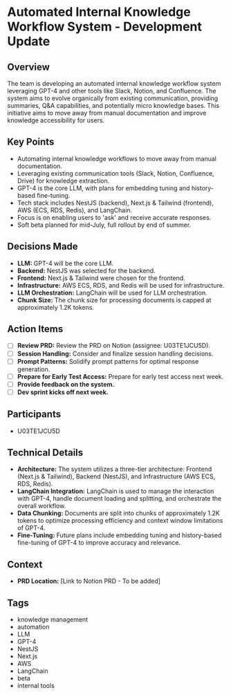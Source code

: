 # Automated Internal Knowledge Workflow System - Development Update

## Overview

The team is developing an automated internal knowledge workflow system leveraging GPT-4 and other tools like Slack, Notion, and Confluence. The system aims to evolve organically from existing communication, providing summaries, Q&A capabilities, and potentially micro knowledge bases. This initiative aims to move away from manual documentation and improve knowledge accessibility for users.

## Key Points

*   Automating internal knowledge workflows to move away from manual documentation.
*   Leveraging existing communication tools (Slack, Notion, Confluence, Drive) for knowledge extraction.
*   GPT-4 is the core LLM, with plans for embedding tuning and history-based fine-tuning.
*   Tech stack includes NestJS (backend), Next.js & Tailwind (frontend), AWS (ECS, RDS, Redis), and LangChain.
*   Focus is on enabling users to 'ask' and receive accurate responses.
*   Soft beta planned for mid-July, full rollout by end of summer.

## Decisions Made

*   **LLM:** GPT-4 will be the core LLM.
*   **Backend:** NestJS was selected for the backend.
*   **Frontend:** Next.js & Tailwind were chosen for the frontend.
*   **Infrastructure:** AWS ECS, RDS, and Redis will be used for infrastructure.
*   **LLM Orchestration:** LangChain will be used for LLM orchestration.
*   **Chunk Size:** The chunk size for processing documents is capped at approximately 1.2K tokens.

## Action Items

*   [ ] **Review PRD:** Review the PRD on Notion (assignee: U03TE1JCU5D).
*   [ ] **Session Handling:** Consider and finalize session handling decisions.
*   [ ] **Prompt Patterns:** Solidify prompt patterns for optimal response generation.
*   [ ] **Prepare for Early Test Access:** Prepare for early test access next week.
*   [ ] **Provide feedback on the system.**
*   [ ] **Dev sprint kicks off next week.**

## Participants

*   U03TE1JCU5D

## Technical Details

*   **Architecture:** The system utilizes a three-tier architecture: Frontend (Next.js & Tailwind), Backend (NestJS), and Infrastructure (AWS ECS, RDS, Redis).
*   **LangChain Integration:** LangChain is used to manage the interaction with GPT-4, handle document loading and splitting, and orchestrate the overall workflow.
*   **Data Chunking:** Documents are split into chunks of approximately 1.2K tokens to optimize processing efficiency and context window limitations of GPT-4.
*   **Fine-Tuning:** Future plans include embedding tuning and history-based fine-tuning of GPT-4 to improve accuracy and relevance.

## Context

*   **PRD Location:** [Link to Notion PRD - To be added]

## Tags

*   knowledge management
*   automation
*   LLM
*   GPT-4
*   NestJS
*   Next.js
*   AWS
*   LangChain
*   beta
*   internal tools